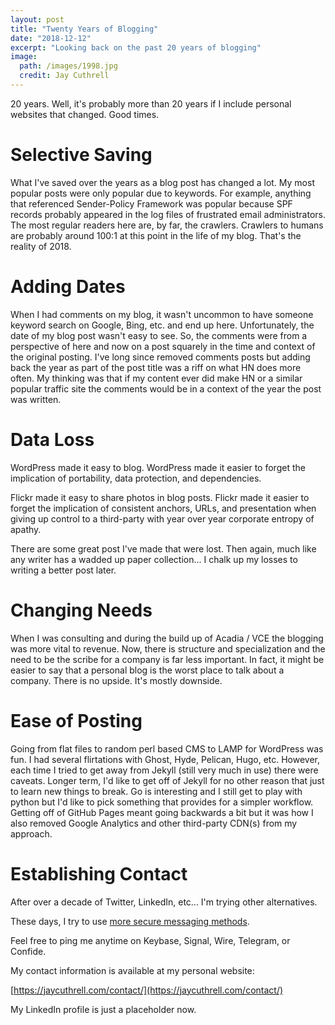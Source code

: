 ```yaml
---
layout: post
title: "Twenty Years of Blogging"
date: "2018-12-12"
excerpt: "Looking back on the past 20 years of blogging"
image:
  path: /images/1998.jpg
  credit: Jay Cuthrell
---
```


20 years. Well, it's probably more than 20 years if I include personal websites that changed. Good times.

Selective Saving
================

What I've saved over the years as a blog post has changed a lot. My most popular posts were only popular due to keywords. For example, anything that referenced Sender-Policy Framework was popular because SPF records probably appeared in the log files of frustrated email administrators. The most regular readers here are, by far, the crawlers. Crawlers to humans are probably around 100:1 at this point in the life of my blog. That's the reality of 2018.

Adding Dates
============

When I had comments on my blog, it wasn't uncommon to have someone keyword search on Google, Bing, etc. and end up here. Unfortunately, the date of my blog post wasn't easy to see. So, the comments were from a perspective of here and now on a post squarely in the time and context of the original posting. I've long since removed comments posts but adding back the year as part of the post title was a riff on what HN does more often. My thinking was that if my content ever did make HN or a similar popular traffic site the comments would be in a context of the year the post was written.

Data Loss
=========

WordPress made it easy to blog. WordPress made it easier to forget the implication of portability, data protection, and dependencies. 

Flickr made it easy to share photos in blog posts. Flickr made it easier to forget the implication of consistent anchors, URLs, and presentation when giving up control to a third-party with year over year corporate entropy of apathy.

There are some great post I've made that were lost. Then again, much like any writer has a wadded up paper collection... I chalk up my losses to writing a better post later.

Changing Needs
==============

When I was consulting and during the build up of Acadia / VCE the blogging was more vital to revenue. Now, there is structure and specialization and the need to be the scribe for a company is far less important. In fact, it might be easier to say that a personal blog is the worst place to talk about a company. There is no upside. It's mostly downside. 

Ease of Posting
===============

Going from flat files to random perl based CMS to LAMP for WordPress was fun. I had several flirtations with Ghost, Hyde, Pelican, Hugo, etc. However, each time I tried to get away from Jekyll (still very much in use) there were caveats. Longer term, I'd like to get off of Jekyll for no other reason that just to learn new things to break. Go is interesting and I still get to play with python but I'd like to pick something that provides for a simpler workflow. Getting off of GitHub Pages meant going backwards a bit but it was how I also removed Google Analytics and other third-party CDN(s) from my approach.

Establishing Contact
====================

After over a decade of Twitter, LinkedIn, etc... I'm trying other alternatives.

These days, I try to use [more secure messaging methods](https://ssd.eff.org/en/module/communicating-others).

Feel free to ping me anytime on Keybase, Signal, Wire, Telegram, or Confide.

My contact information is available at my personal website: 

[https://jaycuthrell.com/contact/](https://jaycuthrell.com/contact/)

My LinkedIn profile is just a placeholder now. 
